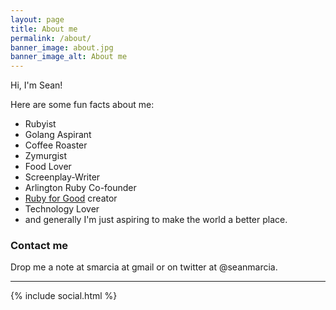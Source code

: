 ```yaml
---
layout: page
title: About me
permalink: /about/
banner_image: about.jpg
banner_image_alt: About me
---
```


Hi, I'm Sean!

Here are some fun facts about me:

* Rubyist
* Golang Aspirant
* Coffee Roaster
* Zymurgist
* Food Lover
* Screenplay-Writer
* Arlington Ruby Co-founder
* [Ruby for Good](http://rubyforgood.com) creator
* Technology Lover
* and generally I'm just aspiring to make the world a better place.

### Contact me

Drop me a note at smarcia at gmail or on twitter at @seanmarcia.

---

{% include social.html %}

[pw]: http://processwire.com
[jekyll]: http://jekyllrb.com

